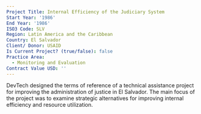 ```yaml
---
Project Title: Internal Efficiency of the Judiciary System
Start Year: '1986'
End Year: '1986'
ISO3 Code: SLV
Region: Latin America and the Caribbean
Country: El Salvador
Client/ Donor: USAID
Is Current Project? (true/false): false
Practice Area:
  - Monitoring and Evaluation
Contract Value USD: ''
---
```

DevTech designed the terms of reference of a technical assistance project for improving the administration of justice in El Salvador. The main focus of the project was to examine strategic alternatives for improving internal efficiency and resource utilization.